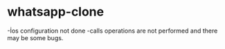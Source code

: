 # whatsapp-clone
-İos configuration not done
-calls operations are not performed and there may be some bugs.
